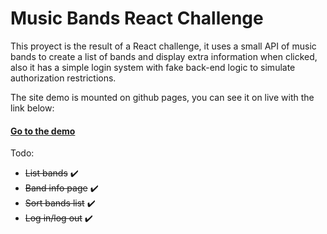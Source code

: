 # Music Bands React Challenge

This proyect is the result of a React challenge, it uses a small API of music bands to create a list of bands and display extra information when clicked, also it has a simple login system with fake back-end logic to simulate authorization restrictions.

The site demo is mounted on github pages, you can see it on live with the link below:

#### [Go to the demo](https://braiandev.github.io/music-bands-challenge/#/)

Todo:

 * ~~List bands~~ :heavy_check_mark:
 * ~~Band info page~~ :heavy_check_mark:
 * ~~Sort bands list~~ :heavy_check_mark:
 * ~~Log in/log out~~ :heavy_check_mark: